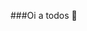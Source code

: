 ###Oi a todos 👋

<!--
**Amanda-Westphal/Amanda-Westphal** is a ✨ _special_ ✨ repository because its `README.md` (this file) appears on your GitHub profile.

- 🔭 Atualmente estou cursando o Ensino médio na escola EEB Raulino Horn.
- 🌱 Nasci em: 20/05/2008
- 👯 Atualmente estou fazendo um curso de Lógica de programação oferecido pelo SENAI. Já em 2021 fiz um curso de Iniciação Profissional também oferecido pelo SENAI.
- 💬 Neste perfil você pode conferir os frutos deste trabalho.
